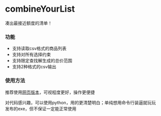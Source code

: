 # combineYourList
凑出最接近额度的清单！
### 功能
* 支持读取csv格式的商品列表
* 支持对所有选择约束
* 支持限定查找解生成的总价范围
* 支持2种格式的csv输出
### 使用方法
推荐使用[网页版本](https://yujionako.github.io/combineYourList/html/)，可视程度更好，操作更便捷

对代码感兴趣，可以使用python，用的更清楚明白；单纯想用命令行装逼就玩玩发布的exe，但不保证一定能正常使用
